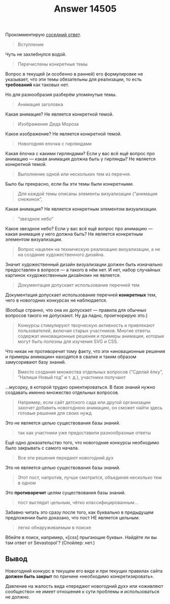 ﻿---
title: "Answer 14505"
se.owner.user_id: 
se.owner.display_name: "user178213"
se.owner.link: ""
se.answer_id: 14505
se.question_id: 14497
se.post_type: answer
se.is_accepted: False
---
<p>Прокомментирую <a href="https://ru.meta.stackoverflow.com/a/14504">соседний ответ</a>.</p>
<blockquote>
<p>Вступление</p>
</blockquote>
<p>Чуть не захлебнулся водой.</p>
<blockquote>
<p>Перечислены конкретные темы</p>
</blockquote>
<p>Вопрос в текущей (и особенно в ранней) его формулировке не указывает, что эти темы обязательны для реализации, то есть <strong>требований</strong> как таковых нет.</p>
<p>Но для разнообразия разберём упомянутые темы.</p>
<blockquote>
<p>Анимация заголовка</p>
</blockquote>
<p>Какая анимация? Не является конкретной темой.</p>
<blockquote>
<p>Изображение Деда Мороза</p>
</blockquote>
<p>Какое изображение? Не является конкретной темой.</p>
<blockquote>
<p>Новогодняя елочка с гирляндами</p>
</blockquote>
<p>Какая ёлочка с какими гирляндами? Если у вас всё ещё вопрос про анимацию — какая анимация должна быть у гирлянды? Не является конкретной темой.</p>
<blockquote>
<p>Выполнение одной или нескольких тем из перечня.</p>
</blockquote>
<p>Было бы прекрасно, если бы эти темы были конкретными.</p>
<blockquote>
<p>Для каждой темы описаны элементы визуализации (“анимация снежинок”,</p>
</blockquote>
<p>Какая анимация? Не является конкретным элементом визуализации.</p>
<blockquote>
<p>“звездное небо”</p>
</blockquote>
<p>Какое звездное небо? Если у вас всё ещё вопрос про анимацию — какая анимация у него должна быть? Не является конкретным элементом визуализации.</p>
<blockquote>
<p>Вопрос нацелен на техническую реализацию визуализации, а не на создание художественного дизайна.</p>
</blockquote>
<p>Значит художественный дизайн визуализации должен быть изначально предоставлен в вопросе — а такого в нём нет. И нет, набор случайных картинок «художественным дизайном» не является.</p>
<blockquote>
<p>Документация допускает использование перечней тем</p>
</blockquote>
<p>Документация допускает использование перечней <strong>конкретных</strong> тем, чего в новогодних конкурсах не наблюдается.</p>
<p>(Вообще странно, что она их допускает — правила для обычных вопросов такого не допускают. Ну да ладно, проигнорирую это.)</p>
<blockquote>
<p>Конкурсы стимулируют творческую активность и привлекают пользователей, включая старых участников. Многие ответы содержат инновационные решения и примеры анимации, которые могут быть полезны для изучения SVG и CSS.</p>
</blockquote>
<p>Что никак не противоречит тому факту, что эти «иновационные решения и примеры анимации» находятся в свалке и таким образом замусоривают базу знаний.</p>
<blockquote>
<p>Вместо создания множества отдельных вопросов (“Сделай ёлку”, “Напиши Новый год” и т. д.), участники получают</p>
</blockquote>
<p>...мусорку, в которой трудно ориентироваться. В базе знаний нужно создавать именно множество отдельных вопросов.</p>
<blockquote>
<p>Например, если сайт детского сада или другой организации захочет добавить новогоднюю анимацию, он сможет найти здесь готовые решения для своих нужд</p>
</blockquote>
<p>Это не является целью существования базы знаний.</p>
<blockquote>
<p>так как участники уже предоставили разнообразные ответы</p>
</blockquote>
<p>Ещё одно доказательство того, что новогодние конкурсы необходимо было закрывать с самого начала.</p>
<blockquote>
<p>Все эти решения передают новогодний дух</p>
</blockquote>
<p>Это не является целью существования базы знаний.</p>
<blockquote>
<p>Этот пост, напротив, лучше смотрится, объединяя несколько тем в одном</p>
</blockquote>
<p>Это <strong>противоречит</strong> целям существования базы знаний.</p>
<blockquote>
<p>пост выглядит цельным, чётко классифицированным...</p>
</blockquote>
<p>Забавно читать это сразу после того, как буквально в предыдущем предложении было доказано, что пост НЕ является цельным.</p>
<blockquote>
<p>легко обнаруживаемым в поиске</p>
</blockquote>
<p>Вбейте в поиск, например, «[css] прыгающие буквы». Найдёте ли вы там ответ от Sevastopol'? (Спойлер: нет.)</p>
<h2>Вывод</h2>
<p>Новогодний конкурс в текущем его виде и при текущих правилах сайта <strong>должен быть закрыт</strong> по причине «необходимо конкретизировать».</p>
<p>Давление на жалость вида «передают новогодний дух» или «оживляют сообщество» не имеет отношения к сути проблемы и использоваться не должно.</p>
